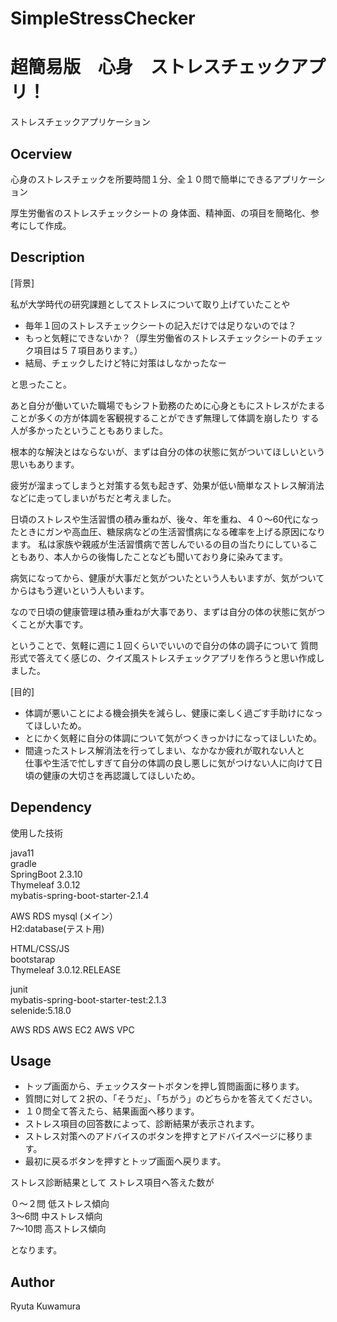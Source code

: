 # SimpleStressChecker  
# 超簡易版　心身　ストレスチェックアプリ！
ストレスチェックアプリケーション


## Ocerview
心身のストレスチェックを所要時間１分、全１０問で簡単にできるアプリケーション

厚生労働省のストレスチェックシートの
身体面、精神面、の項目を簡略化、参考にして作成。

## Description

[背景]

私が大学時代の研究課題としてストレスについて取り上げていたことや

* 毎年１回のストレスチェックシートの記入だけでは足りないのでは？
* もっと気軽にできないか？（厚生労働省のストレスチェックシートのチェック項目は５７項目あります。）
* 結局、チェックしたけど特に対策はしなかったなー

と思ったこと。

あと自分が働いていた職場でもシフト勤務のために心身ともにストレスがたまることが多くの方が体調を客観視することができず無理して体調を崩したり
する人が多かったということもありました。

根本的な解決とはならないが、まずは自分の体の状態に気がついてほしいという思いもあります。


疲労が溜まってしまうと対策する気も起きず、効果が低い簡単なストレス解消法などに走ってしまいがちだと考えました。


日頃のストレスや生活習慣の積み重ねが、後々、年を重ね、４０〜60代になったときにガンや高血圧、糖尿病などの生活習慣病になる確率を上げる原因になります。
私は家族や親戚が生活習慣病で苦しんでいるの目の当たりにしていることもあり、本人からの後悔したことなども聞いており身に染みてます。


病気になってから、健康が大事だと気がついたという人もいますが、気がついてからはもう遅いという人もいます。


なので日頃の健康管理は積み重ねが大事であり、まずは自分の体の状態に気がつくことが大事です。


ということで、気軽に週に１回くらいでいいので自分の体の調子について
質問形式で答えてく感じの、クイズ風ストレスチェックアプリを作ろうと思い作成しました。


[目的]

* 体調が悪いことによる機会損失を減らし、健康に楽しく過ごす手助けになってほしいため。
* とにかく気軽に自分の体調について気がつくきっかけになってほしいため。
* 間違ったストレス解消法を行ってしまい、なかなか疲れが取れない人と  
 仕事や生活で忙しすぎて自分の体調の良し悪しに気がつけない人に向けて日頃の健康の大切さを再認識してほしいため。

## Dependency

使用した技術

java11  
gradle  
SpringBoot 2.3.10     
Thymeleaf 3.0.12  
mybatis-spring-boot-starter-2.1.4   

AWS RDS
mysql (メイン）  
H2:database(テスト用)

HTML/CSS/JS  
bootstarap  
Thymeleaf 3.0.12.RELEASE   

junit  
mybatis-spring-boot-starter-test:2.1.3  
selenide:5.18.0  

AWS RDS
AWS EC2
AWS VPC

## Usage

* トップ画面から、チェックスタートボタンを押し質問画面に移ります。
* 質問に対して２択の、「そうだ」、「ちがう」のどちらかを答えてください。
* １０問全て答えたら、結果画面へ移ります。
* ストレス項目の回答数によって、診断結果が表示されます。
* ストレス対策へのアドバイスのボタンを押すとアドバイスページに移ります。
* 最初に戻るボタンを押すとトップ画面へ戻ります。

ストレス診断結果として
ストレス項目へ答えた数が

０〜２問 低ストレス傾向  
3〜6問 中ストレス傾向  
7〜10問 高ストレス傾向  

となります。


## Author
Ryuta Kuwamura

